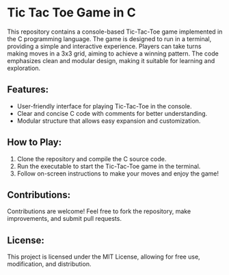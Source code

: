 # Tic Tac Toe Game in C

This repository contains a console-based Tic-Tac-Toe game implemented in the C programming language. The game is designed to run in a terminal, providing a simple and interactive experience. Players can take turns making moves in a 3x3 grid, aiming to achieve a winning pattern. The code emphasizes clean and modular design, making it suitable for learning and exploration.

## Features:

- User-friendly interface for playing Tic-Tac-Toe in the console.
- Clear and concise C code with comments for better understanding.
- Modular structure that allows easy expansion and customization.

## How to Play:

1. Clone the repository and compile the C source code.
2. Run the executable to start the Tic-Tac-Toe game in the terminal.
3. Follow on-screen instructions to make your moves and enjoy the game!

## Contributions:

Contributions are welcome! Feel free to fork the repository, make improvements, and submit pull requests.

## License:

This project is licensed under the MIT License, allowing for free use, modification, and distribution.
